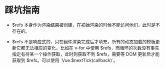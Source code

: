 # 踩坑指南

- $refs 本身作为渲染结果被创建，在初始渲染的时候不能访问他们，此时是不存在的。

- $refs 不是响应式的，只在组件渲染完成后才填充，所有的动态加载的模板更新它都无法相应的变化。比如在 v-for 中使用 $refs，而循环的次数没有事先指定有待某一个操作获取，此时则获取不到 $refs，需要等 DOM 更新后才能获取到 $refs。可以使用 `Vue.$nextTick(callback)`。

